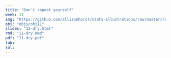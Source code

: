 ```yaml
---
title: "Don't repeat yourself"
week: 11
img: "https://github.com/allisonhorst/stats-illustrations/raw/master/rstats-artwork/purrr_cat.png"
obj: "objs/obj11"
slides: "11-dry.html"
rmd: "11-dry.Rmd"
pdf: "11-dry.pdf"
lab:
sol:
---
```

